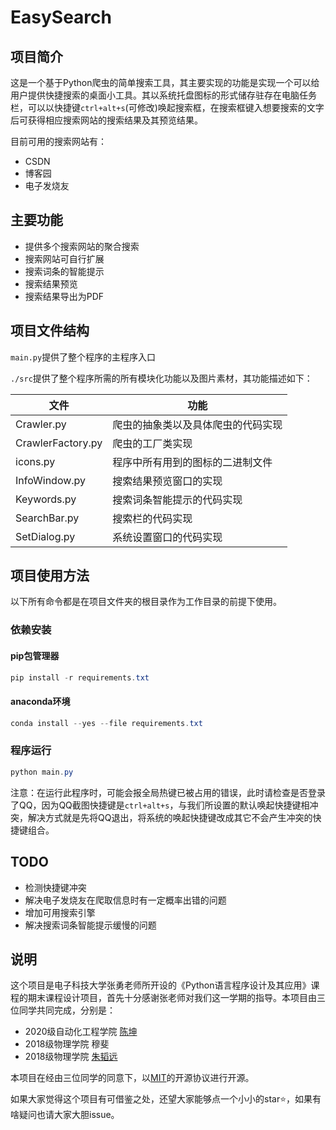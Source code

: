 # EasySearch

## 项目简介

这是一个基于Python爬虫的简单搜索工具，其主要实现的功能是实现一个可以给用户提供快捷搜索的桌面小工具。其以系统托盘图标的形式储存驻存在电脑任务栏，可以以快捷键```ctrl+alt+s```(可修改)唤起搜索框，在搜索框键入想要搜索的文字后可获得相应搜索网站的搜索结果及其预览结果。

目前可用的搜索网站有：

* CSDN
* 博客园
* 电子发烧友

## 主要功能

* 提供多个搜索网站的聚合搜索
* 搜索网站可自行扩展
* 搜索词条的智能提示
* 搜索结果预览
* 搜索结果导出为PDF

## 项目文件结构

```main.py```提供了整个程序的主程序入口

```./src```提供了整个程序所需的所有模块化功能以及图片素材，其功能描述如下：

| 文件              | 功能                               |
| ----------------- | ---------------------------------- |
| Crawler.py        | 爬虫的抽象类以及具体爬虫的代码实现 |
| CrawlerFactory.py | 爬虫的工厂类实现                   |
| icons.py          | 程序中所有用到的图标的二进制文件   |
| InfoWindow.py     | 搜索结果预览窗口的实现             |
| Keywords.py       | 搜索词条智能提示的代码实现         |
| SearchBar.py      | 搜索栏的代码实现                   |
| SetDialog.py      | 系统设置窗口的代码实现             |

## 项目使用方法

以下所有命令都是在项目文件夹的根目录作为工作目录的前提下使用。

### 依赖安装

#### pip包管理器

```powershell
pip install -r requirements.txt
```

#### anaconda环境

```powershell
conda install --yes --file requirements.txt
```

### 程序运行

```powershell
python main.py
```

注意：在运行此程序时，可能会报全局热键已被占用的错误，此时请检查是否登录了QQ，因为QQ截图快捷键是```ctrl+alt+s```，与我们所设置的默认唤起快捷键相冲突，解决方式就是先将QQ退出，将系统的唤起快捷键改成其它不会产生冲突的快捷键组合。

## TODO

* 检测快捷键冲突
* 解决电子发烧友在爬取信息时有一定概率出错的问题
* 增加可用搜索引擎
* 解决搜索词条智能提示缓慢的问题

## 说明

这个项目是电子科技大学张勇老师所开设的《Python语言程序设计及其应用》课程的期末课程设计项目，首先十分感谢张老师对我们这一学期的指导。本项目由三位同学共同完成，分别是：

* 2020级自动化工程学院  [陈坤](https://github.com/TheCoderChen)
* 2018级物理学院  穆斐
* 2018级物理学院  [朱韬远](https://github.com/Zhu-Taoyuan)

本项目在经由三位同学的同意下，以[MIT](./LICENSE)的开源协议进行开源。

如果大家觉得这个项目有可借鉴之处，还望大家能够点一个小小的star:star:，如果有啥疑问也请大家大胆issue。

